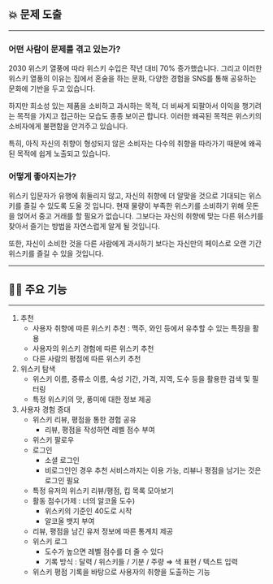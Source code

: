 ## 💥 문제 도출

---

### 어떤 사람이 문제를 겪고 있는가?

2030 위스키 열풍에 따라 위스키 수입은 작년 대비 70% 증가했습니다. 그리고 이러한 위스키 열풍의 이유는 집에서 혼술을 하는 문화, 다양한 경험을 SNS를 통해 공유하는 문화에 기반을 두고 있습니다.

하지만 희소성 있는 제품을 소비하고 과시하는 목적, 더 비싸게 되팔아서 이익을 챙기려는 목적을 가지고 접근하는 모습도 종종 보이곤 합니다. 이러한 왜곡된 목적은 위스키의 소비자에게 불편함을 안겨주고 있습니다.

특히, 아직 자신의 취향이 형성되지 않은 소비자는 다수의 취향을 따라가기 때문에 왜곡된 목적에 쉽게 노출되고 있습니다.

### 어떻게 좋아지는가?

위스키 입문자가 유행에 휘둘리지 않고, 자신의 취향에 더 알맞을 것으로 기대되는 위스키를 즐길 수 있도록 도울 것 입니다. 현재 물량이 부족한 위스키를 소비하기 위해 웃돈을 얹어서 중고 거래를 할 필요가 없습니다. 그보다는 자신의 취향에 맞는 다른 위스키를 찾아서 즐기는 방법을 자연스럽게 알게 될 것입니다.

또한, 자신이 소비한 것을 다른 사람에게 과시하기 보다는 자신만의 페이스로 오랜 기간 위스키를 즐길 수 있을 것입니다.

---

## 👌🏽 주요 기능

---

1. 추천
    - 사용자 취향에 따른 위스키 추천 : 맥주, 와인 등에서 유추할 수 있는 특징을 활용
    - 사용자의 위스키 경험에 따른 위스키 추천
    - 다른 사람의 평점에 따른 위스키 추천
2. 위스키 탐색
    - 위스키 이름, 증류소 이름, 숙성 기간, 가격, 지역, 도수 등을 활용한 검색 및 필터링
    - 특정 위스키의 맛, 풍미에 대한 정보 제공
3. 사용자 경험 증대
    - 위스키 리뷰, 평점을 통한 경험 공유
        - 리뷰, 평점을 작성하면 레벨 점수 부여
    - 위스키 팔로우
    - 로그인
        - 소셜 로그인
        - 비로그인인 경우 추천 서비스까지는 이용 가능, 리뷰나 평점을 남기는 것은 로그인 필요
    - 특정 유저의 위스키 리뷰/평점, 킵 목록 모아보기
    - 활동 점수(가제 : 너의 알코올 도수)
        - 위스키의 기준인 40도로 시작
        - 알코올 뱃지 부여
    - 리뷰, 평점을 남긴 유저 정보에 따른 통계치 제공
    - 위스키 로그
        - 도수가 높으면 레벨 점수를 더 줄 수 있다
        - 기록 방식 : 달력 / 위스키들 / 기분 / 주량 ⇒ 색 표현 / 텍스트 입력
    - 위스키 평점 기록을 바탕으로 사용자의 취향을 도출하는 기능